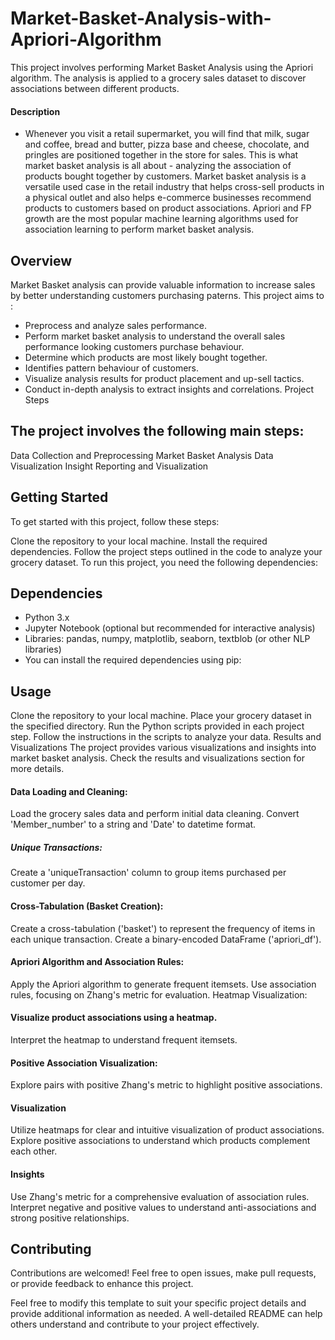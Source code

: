 # Market-Basket-Analysis-with-Apriori-Algorithm
This project involves performing Market Basket Analysis using the Apriori algorithm. The analysis is applied to a grocery sales dataset to discover associations between different products.

#### Description
- Whenever you visit a retail supermarket, you will find that milk, sugar and coffee, bread and butter, pizza base and cheese, chocolate, and pringles are positioned together in the store for sales. This is what market basket analysis is all about - analyzing the association of products bought together by customers.
  Market basket analysis is a versatile used case in the retail industry that helps cross-sell products in a physical outlet and also helps e-commerce businesses recommend products to customers based on product associations. Apriori and FP growth are the most popular machine learning algorithms used for association learning to perform market basket analysis.

## Overview
Market Basket analysis can provide valuable information to increase sales by better understanding customers purchasing paterns. This project aims to :
- Preprocess and analyze sales performance.
- Perform market basket analysis to understand the overall sales performance looking customers purchase behaviour.
- Determine which products are most likely bought together.
- Identifies pattern behaviour of customers.
- Visualize analysis results for product placement and up-sell tactics.
- Conduct in-depth analysis to extract insights and correlations.
  Project Steps

## The project involves the following main steps:
Data Collection and Preprocessing
Market Basket Analysis
Data Visualization
Insight Reporting and Visualization

## Getting Started
To get started with this project, follow these steps:

Clone the repository to your local machine.
Install the required dependencies.
Follow the project steps outlined in the code to analyze your grocery dataset.
To run this project, you need the following dependencies:

## Dependencies
- Python 3.x
- Jupyter Notebook (optional but recommended for interactive analysis)
- Libraries: pandas, numpy, matplotlib, seaborn, textblob (or other NLP libraries)
- You can install the required dependencies using pip:

## Usage
Clone the repository to your local machine.
Place your grocery dataset in the specified directory.
Run the Python scripts provided in each project step.
Follow the instructions in the scripts to analyze your data.
Results and Visualizations
The project provides various visualizations and insights into market basket analysis. Check the results and visualizations section for more details.

#### Data Loading and Cleaning:
Load the grocery sales data and perform initial data cleaning.
Convert 'Member_number' to a string and 'Date' to datetime format.

##### Unique Transactions:
Create a 'uniqueTransaction' column to group items purchased per customer per day.

#### Cross-Tabulation (Basket Creation):
Create a cross-tabulation ('basket') to represent the frequency of items in each unique transaction.
Create a binary-encoded DataFrame ('apriori_df').

#### Apriori Algorithm and Association Rules:
Apply the Apriori algorithm to generate frequent itemsets.
Use association rules, focusing on Zhang's metric for evaluation.
Heatmap Visualization:

#### Visualize product associations using a heatmap.
Interpret the heatmap to understand frequent itemsets.

#### Positive Association Visualization:

Explore pairs with positive Zhang's metric to highlight positive associations.

#### Visualization
Utilize heatmaps for clear and intuitive visualization of product associations.
Explore positive associations to understand which products complement each other.

#### Insights
Use Zhang's metric for a comprehensive evaluation of association rules.
Interpret negative and positive values to understand anti-associations and strong positive relationships.

## Contributing
Contributions are welcomed! Feel free to open issues, make pull requests, or provide feedback to enhance this project.

Feel free to modify this template to suit your specific project details and provide additional information as needed. A well-detailed README can help others understand and contribute to your project effectively.



